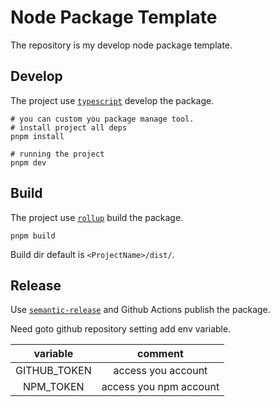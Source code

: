 # Node Package Template

The repository is my develop node package template.

## Develop

The project use [`typescript`](https://www.typescriptlang.org/) develop the package.

```shell
# you can custom you package manage tool.
# install project all deps
pnpm install

# running the project
pnpm dev
```

## Build

The project use [`rollup`](https://rollupjs.org/) build the package.

```shell
pnpm build
```

Build dir default is `<ProjectName>/dist/`.

## Release

Use [`semantic-release`](https://semantic-release.gitbook.io/) and Github Actions publish the package.

Need goto github repository setting add env variable.

| variable | comment |
| :------: | :-----: |
| GITHUB_TOKEN | access you account |
| NPM_TOKEN | access you npm account |
